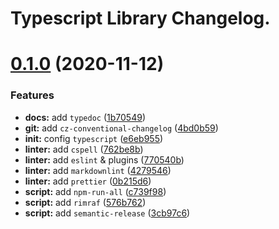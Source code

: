 # Typescript Library Changelog.

# [0.1.0](https://github.com/culur/ts-lib/compare/v0.0.1...v0.1.0) (2020-11-12)

### Features

-   **docs:** add `typedoc` ([1b70549](https://github.com/culur/ts-lib/commit/1b70549aa65313c4793dd8e655f2a8ec231c84ea))
-   **git:** add `cz-conventional-changelog` ([4bd0b59](https://github.com/culur/ts-lib/commit/4bd0b5992fbe3a661999bfe32980459ed12c8b8a))
-   **init:** config `typescript` ([e6eb955](https://github.com/culur/ts-lib/commit/e6eb955503aa6a189d512d377c96b4e80e912448))
-   **linter:** add `cspell` ([762be8b](https://github.com/culur/ts-lib/commit/762be8b11bc6987fc2e61cb0034f6bc8e7c0eca2))
-   **linter:** add `eslint` & plugins ([770540b](https://github.com/culur/ts-lib/commit/770540b6e8e05238a4ce0c7e422301203b7f3b23))
-   **linter:** add `markdownlint` ([4279546](https://github.com/culur/ts-lib/commit/42795468e658be6ca60b5af819e3b5f3eb29aaa1))
-   **linter:** add `prettier` ([0b215d6](https://github.com/culur/ts-lib/commit/0b215d682e4f16766752288ab9465254df9cd7cc))
-   **script:** add `npm-run-all` ([c739f98](https://github.com/culur/ts-lib/commit/c739f98d9125389d094d9a0428488b617f916bc1))
-   **script:** add `rimraf` ([576b762](https://github.com/culur/ts-lib/commit/576b762078129de8c9ff72fb0c146753e0ddf5b8))
-   **script:** add `semantic-release` ([3cb97c6](https://github.com/culur/ts-lib/commit/3cb97c6fcd4d8c8b0a858e7690a1a2481a1e5f78))
